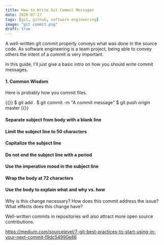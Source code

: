 ```yaml
---
title: How to Write Git Commit Messages
date: 2020-07-27
tags: [git, github, software engineering]
image: "git commit.png"
draft: true
---
```


A well-written git commit properly conveys what was done in the source code. As software engineering is a team project, being able to convey others the intent of a commit is very important. 

In this guide, I'll just give a basic intro on how you should write commit messages.

#### 1. Common Wisdom

Here is probably how you commit files.

{{<highlight bash>}}
$ git add .
$ git commit -m "A commit message"
$ git push origin master
{{</highlight>}}


#### Separate subject from body with a blank line
#### Limit the subject line to 50 characters
#### Capitalize the subject line
#### Do not end the subject line with a period
#### Use the imperative mood in the subject line
#### Wrap the body at 72 characters
#### Use the body to explain what and why vs. how

Why is this change necessary?
How does this commit address the issue?
What effects does this change have?

Well-written commits in repositories will also attract more open source contributions.


https://medium.com/sourcelevel/7-git-best-practices-to-start-using-in-your-next-commit-f9dc54990e86
